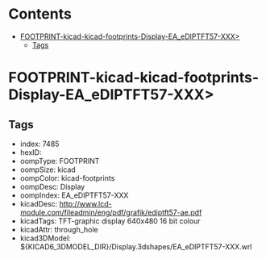 



Contents
========

* [FOOTPRINT-kicad-kicad-footprints-Display-EA_eDIPTFT57-XXX>](#footprint-kicad-kicad-footprints-display-ea_ediptft57-xxx)
	* [Tags](#tags)

# FOOTPRINT-kicad-kicad-footprints-Display-EA_eDIPTFT57-XXX>

## Tags

- index: 7485
- hexID: 
- oompType: FOOTPRINT
- oompSize: kicad
- oompColor: kicad-footprints
- oompDesc: Display
- oompIndex: EA_eDIPTFT57-XXX
- kicadDesc: http://www.lcd-module.com/fileadmin/eng/pdf/grafik/ediptft57-ae.pdf
- kicadTags: TFT-graphic display 640x480 16 bit colour
- kicadAttr: through_hole
- kicad3DModel: ${KICAD6_3DMODEL_DIR}/Display.3dshapes/EA_eDIPTFT57-XXX.wrl
